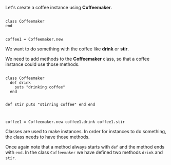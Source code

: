 Let's create a coffee instance
using **Coffeemaker**.

<Editor lang="ruby">
<code>
class Coffeemaker
end

coffee1 = Coffeemaker.new
</code>
</Editor>

We want to do something with
the coffee like **drink** or **stir**.

We need to add methods
to the **Coffeemaker** class,
so that a coffee instance
could use those methods.

<Editor lang="ruby">
<code>
class Coffeemaker
  def drink
    puts "drinking coffee"
  end

  def stir
    puts "stirring coffee"
  end
end

coffee1 = Coffeemaker.new
coffee1.drink
coffee1.stir
</code>
</Editor>

Classes are used to make instances.
In order for instances to do something,
the class needs to have those methods.

Once again note that a method always starts with `def` and the method ends with `end`.
In the class `Coffeemaker` we have defined two methods `drink` and `stir`.
